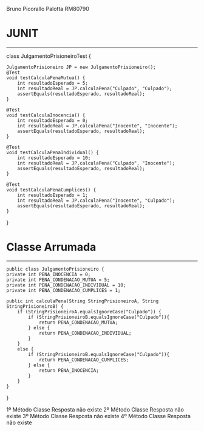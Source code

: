 Bruno Picorallo Palotta RM80790

#	JUNIT
-------------------------------------------------------------------------
class JulgamentoPrisioneiroTest {
	
	JulgamentoPrisioneiro JP = new JulgamentoPrisioneiro();
	@Test
	void testCalculaPenaMutua() {
		int resultadoEsperado = 5;
		int resultadoReal = JP.calculaPena("Culpado", "Culpado");
		assertEquals(resultadoEsperado, resultadoReal);
	}
	
	@Test
	void testCalculaInocencia() {
		int resultadoEsperado = 0;
		int resultadoReal = JP.calculaPena("Inocente", "Inocente");
		assertEquals(resultadoEsperado, resultadoReal);
	}
	
	@Test
	void testCalculaPenaIndividual() {
		int resultadoEsperado = 10;
		int resultadoReal = JP.calculaPena("Culpado", "Inocente");
		assertEquals(resultadoEsperado, resultadoReal);
	}
	
	@Test
	void testCalculaPenaCumplices() {
		int resultadoEsperado = 1;
		int resultadoReal = JP.calculaPena("Inocente", "Culpado");
		assertEquals(resultadoEsperado, resultadoReal);
	}
}

#	Classe Arrumada
--------------------------------------------------------------------------------------
	public class JulgamentoPrisioneiro {
	private int PENA_INOCENCIA = 0;
	private int PENA_CONDENACAO_MUTUA = 5;
	private int PENA_CONDENACAO_INDIVIDUAL = 10;
	private int PENA_CONDENACAO_CUMPLICES = 1;

	public int calculaPena(String StringPrisioneiroA, String StringPrisioneiroB) {
		if (StringPrisioneiroA.equalsIgnoreCase("Culpado")) {
			if (StringPrisioneiroB.equalsIgnoreCase("Culpado")){
				return PENA_CONDENACAO_MUTUA;
			} else {
				return PENA_CONDENACAO_INDIVIDUAL;
			}
		}
		else {
			if (StringPrisioneiroB.equalsIgnoreCase("Culpado")){
				return PENA_CONDENACAO_CUMPLICES;
			} else {
				return PENA_INOCENCIA;
			}
		}
	}
}


1º Método
Classe Resposta não existe
2º Método
Classe Resposta não existe
3º Método
Classe Resposta não existe
4º Método
Classe Resposta não existe
